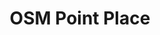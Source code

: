 ---
schema: default
title: OSM Point Place
organization: DataScientia Foundation
notes: A dataset encoding information about point places following Open Street Maps.
resources:
  - name: OSM Point Place dataset
    url: >-
      https://drive.google.com/file/d/1G2Xx5kFWwzilg9-WFCNPNHq5_vq_xpuW/view?usp=share_link
    format: zip
license: 'https://creativecommons.org/licenses/by/4.0/'
category:
  - Society and Territory
maintainer: Simone Bocca
maintainer_email: simone.bocca@unitn.it
creator: Xiaoyue Li
creator_email: 'xiaoyue.li@unitn.it '
publisher: DataScientia Foundation
owner: DataScientia Foundation
validator: Simone Bocca
keyword: 'Space, Geography, Trentino'
domain: Trentino (Italy)
language: English
issue_datetime: unknown
modification_datetime: '04/04/2023, 01:14'
reference_lightweight_ontology: >-
  <a
  href="https://datascientiafoundation.github.io/LiveKnowledge/datasets/osm-lightweight-ontology/">https://datascientiafoundation.github.io/LiveKnowledge/datasets/osm-lightweight-ontology/</a>
reference_teleontology: >-
  <a
  href="https://datascientiafoundation.github.io/LiveKnowledge/datasets/osm-teleontology/">https://datascientiafoundation.github.io/LiveKnowledge/datasets/osm-teleontology/</a>
reference_domain_language: unknown
min_longitude: '10.306192'
max_longitude: '12.4999712'
min_latitude: '45.6000033'
max_latitude: '47.0993844'
temporal_extent: 'to 1st of Feburary, 2023'
generating_activity: DataScientia LiveData Catalog Instantiation
---